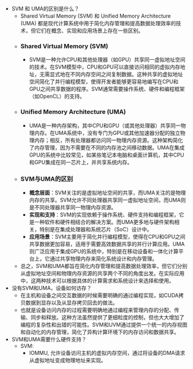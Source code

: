 - SVM 和 UMA的区别是什么？
	- Shared Virtual Memory (SVM) 和 Unified Memory Architecture (UMA) 都是现代计算系统中用于简化内存管理和提高数据处理效率的技术，但它们在概念、实现和应用场景上存在一些区别。
	- ### Shared Virtual Memory (SVM)
		- SVM是一种允许CPU和其他处理器（如GPU）共享同一虚拟地址空间的技术。在SVM模型中，CPU和GPU可以直接访问相同的虚拟内存地址，无需显式地在不同内存空间之间复制数据。这种共享的虚拟地址空间简化了并行编程模型，使得开发者能够更容易地编写在CPU和GPU之间共享数据的程序。SVM通常需要操作系统、硬件和编程框架（如OpenCL）的支持。
	- ### Unified Memory Architecture (UMA)
		- UMA是一种内存架构，其中CPU和GPU（或其他处理器）共享同一物理内存。在UMA系统中，没有专门为GPU或其他加速器分配的独立物理内存；相反，所有处理器都访问同一物理内存资源。这种架构简化了内存管理，因为不需要在不同的内存池之间移动数据。UMA在集成GPU的系统中比较常见，如某些笔记本电脑和桌面计算机，其中CPU和GPU集成在同一芯片上，并共享系统内存。
	- ### SVM与UMA的区别
		- **概念层面**：SVM关注的是虚拟地址空间的共享，而UMA关注的是物理内存的共享。SVM允许不同处理器共享同一虚拟地址空间，而UMA则是不同处理器共享同一物理内存资源。
		- **实现和支持**：SVM的实现依赖于操作系统、硬件支持和编程框架，它是一种软件和硬件相结合的解决方案。而UMA更多地与硬件架构相关，特别是在集成处理器和系统芯片（SoC）设计中。
		- **应用场景**：SVM主要用于简化并行编程模型，使得在CPU和GPU之间共享数据更加容易，适用于需要高效数据共享的并行计算应用。UMA则广泛应用于集成GPU的系统中，特别是在移动设备和一体化计算平台上，它通过共享物理内存来简化系统设计和内存管理。
	- 总之，SVM和UMA都旨在简化内存管理和提高数据处理效率，但它们分别从虚拟地址空间和物理内存资源的共享两个不同的角度出发。在实际应用中，这两种技术可以根据具体的计算需求和系统设计来选择和使用。
- 没有SVM和UMA，设备如何访存？
	- 在主机和设备之间交互数据的时候需要明确的通过编程实现，如CUDA拷贝数据到显存以及从显存拷贝回去的做法。
	- 也就是设备访问内存的过程需要明确地通过编程来管理内存的分配、传输、同步和释放。这种方法虽然提供了更细粒度的控制，但也大大增加了编程的复杂性和出错的可能性。SVM和UVM通过提供一个统一的内存视图和自动化的内存管理，简化了异构计算环境下的内存访问和数据共享。
- SVM和UMA需要什么硬件支持？
	- SVM:
		- IOMMU, 允许设备访问主机的虚拟内存空间，通过将设备的DMA请求从虚拟地址变成物理地址来实现。